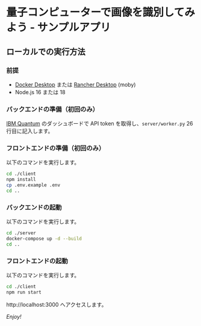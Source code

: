 # 量子コンピューターで画像を識別してみよう - サンプルアプリ

## ローカルでの実行方法

### 前提

- [Docker Desktop](https://docs.docker.com/desktop/) または [Rancher Desktop](https://docs.rancherdesktop.io/getting-started/installation) (moby)
- Node.js 16 または 18


### バックエンドの準備（初回のみ）

[IBM Quantum](https://quantum-computing.ibm.com/) のダッシュボードで API token を取得し、`server/worker.py` 26行目に記入します。

### フロントエンドの準備（初回のみ）

以下のコマンドを実行します。

```sh
cd ./client
npm install
cp .env.example .env
cd ..
```

### バックエンドの起動

以下のコマンドを実行します。

```sh
cd ./server
docker-compose up -d --build
cd ..
```

### フロントエンドの起動

以下のコマンドを実行します。

```sh
cd ./client
npm run start
```

http://localhost:3000 へアクセスします。


*Enjoy!*